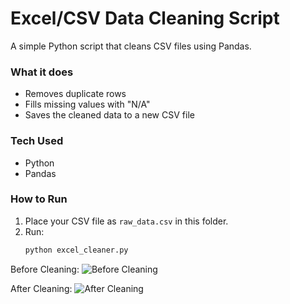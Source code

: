 # Excel/CSV Data Cleaning Script

A simple Python script that cleans CSV files using Pandas.  

### What it does
- Removes duplicate rows
- Fills missing values with "N/A"
- Saves the cleaned data to a new CSV file

### Tech Used
- Python
- Pandas

### How to Run
1. Place your CSV file as `raw_data.csv` in this folder.
2. Run:
   ```bash
   python excel_cleaner.py

Before Cleaning:
![Before Cleaning](data%20cleaning/before-data-cleaning.png)

After Cleaning:
![After Cleaning](data%20cleaning/after-data-cleaning.png)
